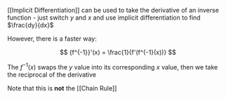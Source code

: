 [[Implicit Differentiation]] can be used to take the derivative of an inverse function - just switch $y$ and $x$ and use implicit differentiation to find $\frac{dy}{dx}$

However, there is a faster way:

$$
{f^{-1}}'(x) = \frac{1}{f'(f^{-1}(x))}
$$

The $f^{-1}(x)$ swaps the $y$ value into its corresponding $x$ value, then we take the reciprocal of the derivative

Note that this is **not** the [[Chain Rule]]







